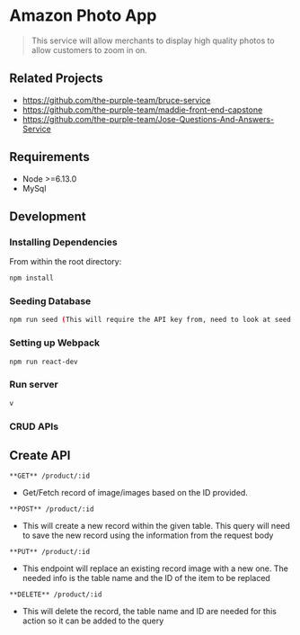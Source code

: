 # Amazon Photo App
>This service will allow merchants to display high quality photos to allow customers to zoom in on.

## Related Projects

  - https://github.com/the-purple-team/bruce-service
  - https://github.com/the-purple-team/maddie-front-end-capstone
  - https://github.com/the-purple-team/Jose-Questions-And-Answers-Service

## Requirements

- Node >=6.13.0
- MySql

## Development

### Installing Dependencies

From within the root directory:

```sh
npm install
```
### Seeding Database
```sh
npm run seed (This will require the API key from, need to look at seed.js to see where to place API key.)
```
### Setting up Webpack

```sh
npm run react-dev
```

### Run server
```sh
v
```

### CRUD APIs

Create API
------
```
**GET** /product/:id
```
- Get/Fetch record of image/images based on the ID provided.

```
**POST** /product/:id
```
- This will create a new record within the given table. This query will need to save the new record using the information from the request body

```
**PUT** /product/:id
```
- This endpoint will replace an existing record image with a new one. The needed info is the table name and the ID of the item to be replaced

```
**DELETE** /product/:id
```
- This will delete the record, the table name and ID are needed for this action so it can be added to the query


